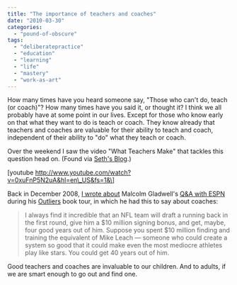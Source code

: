 ```yaml
---
title: "The importance of teachers and coaches"
date: "2010-03-30"
categories: 
  - "pound-of-obscure"
tags: 
  - "deliberatepractice"
  - "education"
  - "learning"
  - "life"
  - "mastery"
  - "work-as-art"
---
```


How many times have you heard someone say, "Those who can't do, teach (or coach)"? How many times have you said it, or thought it? I think we all probably have at some point in our lives. Except for those who know early on that what they want to do is teach or coach. They know already that teachers and coaches are valuable for their ability to teach and coach, independent of their ability to "do" what they teach or coach.

Over the weekend I saw the video "What Teachers Make" that tackles this question head on. (Found via [Seth's Blog](http://sethgodin.typepad.com/seths_blog/2010/03/what-teachers-make.html).)

\[youtube http://www.youtube.com/watch?v=0xuFnP5N2uA&hl=en\_US&fs=1&\]

Back in December 2008, [I wrote about](http://blog.gbrettmiller.com/do-you-have-a-coach-for-your-team/) Malcolm Gladwell's [Q&A with ESPN](http://sports.espn.go.com/espn/page2/story?page=merron/081208) during his [Outliers](http://www.amazon.com/gp/product/0316017922?ie=UTF8&tag=gbrettmiller-20&linkCode=as2&camp=1789&creative=9325&creativeASIN=0316017922) book tour, in which he had this to say about coaches:

> I always find it incredible that an NFL team will draft a running back in the first round, give him a $10 million signing bonus, and get, maybe, four good years out of him. Suppose you spent $10 million finding and training the equivalent of Mike Leach — someone who could create a system so good that it could make even the most mediocre athletes play like stars. You could get 40 years out of him.

Good teachers and coaches are invaluable to our children. And to adults, if we are smart enough to go out and find one.
